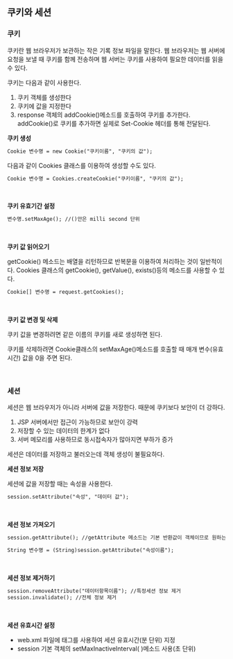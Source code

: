 ## **쿠키와 세션**

### 쿠키

쿠키란 웹 브라우저가 보관하는 작은 기록 정보 파일을 말한다. 웹 브라우저는 웹 서버에 요청을 보낼 때 쿠키를 함께 전송하며 웹 서버는 쿠키를 사용하여 필요한 데이터를 읽을 수 있다.


쿠키는 다음과 같이 사용한다.

1. 쿠키 객체를 생성한다
2. 쿠키에 값을 지정한다
3. response 객체의 addCookie()메소드를 호출하여 쿠키를 추가한다. addCookie()로 쿠키를 추가하면 실제로 Set-Cookie 헤더를 통해 전달된다.

**쿠키 생성**

  ```jsp
 Cookie 변수명 = new Cookie("쿠키이름", "쿠키의 값");
  ```

다음과 같이 Cookies 클래스를 이용하여 생성할 수도 있다.

  ```jsp
 Cookie 변수명 = Cookies.createCookie("쿠키이름", "쿠키의 값");
  ```

<br>

**쿠키 유효기간 설정**

  ```jsp
 변수명.setMaxAge(); //()안은 milli second 단위
  ```

<br>

**쿠키 값 읽어오기**

getCookie() 메소드는 배열을 리턴하므로 반복문을 이용하여 처리하는 것이 일반적이다. Cookies 클래스의 getCookie(), getValue(), exists()등의 메소드를 사용할 수 있다.

  ```jsp
 Cookie[] 변수명 = request.getCookies();
  ```
 
 <br>

**쿠키 값 변경 및 삭제**

쿠키 값을 변경하려면 같은 이름의 쿠키를 새로 생성하면 된다.

쿠키를 삭제하려면 Cookie클래스의 setMaxAge()메소드를 호출할 때 매개 변수(유효시간) 값을 0을 주면 된다.

<br>

### 세션

세션은 웹 브라우저가 아니라 서버에 값을 저장한다. 때문에 쿠키보다 보안이 더 강하다.

1. JSP 서버에서만 접근이 가능하므로 보안이 강력
2. 저장할 수 있는 데이터의 한계가 없다
3. 서버 메모리를 사용하므로 동시접속자가 많아지면 부하가 증가

세션은 데이터를 저장하고 불러오는데 객체 생성이 불필요하다.

**세션 정보 저장**

세션에 값을 저장할 때는 속성을 사용한다.

  ```jsp
 session.setAttribute("속성", "데이터 값");
  ```
  
<br>
  
**세션 정보 가져오기**

  ```jsp
 session.getAttribute(); //getAttribute 메소드는 기본 반환값이 객체이므로 원하는 데이터 타입으로 캐스팅 해주어야 한다.
 
 String 변수명 = (String)session.getAttribute("속성이름");
  ```
  
<br>

**세션 정보 제거하기**

  ```jsp
 session.removeAttribute("데이터항목이름"); //특정세션 정보 제거
 session.invalidate(); //전체 정보 제거
  ```

<br>

**세션 유효시간 설정**

- web.xml 파일에 <session-config>태그를 사용하여 세션 유효시간(분 단위) 지정
- session 기본 객체의 setMaxInactiveInterval( )메소드 사용(초 단위)
  
  
  
